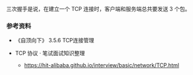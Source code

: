 三次握手是说，在建立一个 TCP 连接时，客户端和服务端总共要发送 3 个包。



### 参考资料

* 《自顶向下》 3.5.6 TCP连接管理

* TCP 协议 · 笔试面试知识整理 
    * https://hit-alibaba.github.io/interview/basic/network/TCP.html
